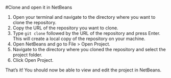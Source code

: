 #Clone and open it in NetBeans

1. Open your terminal and navigate to the directory where you want to clone the repository.
2. Copy the URL of the repository you want to clone.
3. Type `git clone` followed by the URL of the repository and press Enter. This will create a local copy of the repository on your machine.
4. Open NetBeans and go to File > Open Project.
5. Navigate to the directory where you cloned the repository and select the project folder.
6. Click Open Project.

That’s it! You should now be able to view and edit the project in NetBeans.

